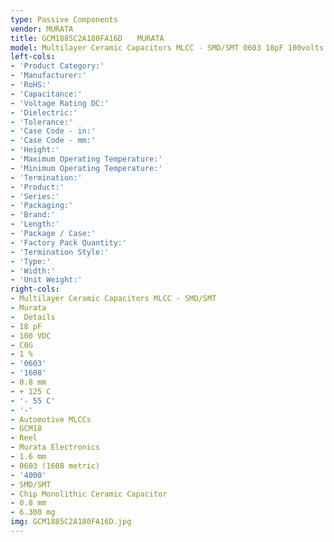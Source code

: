 ```yaml
---
type: Passive Components
vendor: MURATA
title: GCM1885C2A180FA16D　　MURATA
model: Multilayer Ceramic Capacitors MLCC - SMD/SMT 0603 18pF 100volts C0G 1%
left-cols:
- 'Product Category:'
- 'Manufacturer:'
- 'RoHS:'
- 'Capacitance:'
- 'Voltage Rating DC:'
- 'Dielectric:'
- 'Tolerance:'
- 'Case Code - in:'
- 'Case Code - mm:'
- 'Height:'
- 'Maximum Operating Temperature:'
- 'Minimum Operating Temperature:'
- 'Termination:'
- 'Product:'
- 'Series:'
- 'Packaging:'
- 'Brand:'
- 'Length:'
- 'Package / Case:'
- 'Factory Pack Quantity:'
- 'Termination Style:'
- 'Type:'
- 'Width:'
- 'Unit Weight:'
right-cols:
- Multilayer Ceramic Capacitors MLCC - SMD/SMT
- Murata
-  Details
- 18 pF
- 100 VDC
- C0G
- 1 %
- '0603'
- '1608'
- 0.8 mm
- + 125 C
- '- 55 C'
- '-'
- Automotive MLCCs
- GCM18
- Reel
- Murata Electronics
- 1.6 mm
- 0603 (1608 metric)
- '4000'
- SMD/SMT
- Chip Monolithic Ceramic Capacitor
- 0.8 mm
- 6.300 mg
img: GCM1885C2A180FA16D.jpg
---
```

